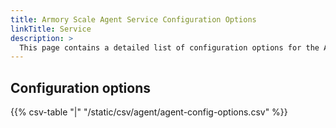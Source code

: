 ```yaml
---
title: Armory Scale Agent Service Configuration Options
linkTitle: Service
description: >
  This page contains a detailed list of configuration options for the Agent service.
---
```


## Configuration options

{{% csv-table "|" "/static/csv/agent/agent-config-options.csv" %}}
